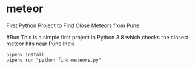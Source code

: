 # meteor
First Python Project to Find Close Meteors from Pune

#Run
This is a simple first project in Python 3.8 which checks the closest meteor hits near Pune India

```
pipenv install
pipenv run "python find-meteors.py"
```